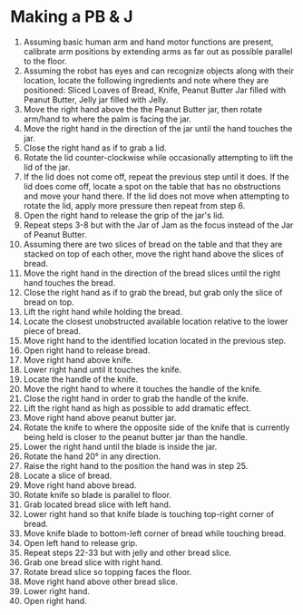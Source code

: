 # Making a PB & J #

1. Assuming basic human arm and hand motor functions are present, calibrate arm positions by extending arms as far out as possible parallel to the floor.
2. Assuming the robot has eyes and can recognize objects along with their location, locate the following ingredients and note where they are positioned: Sliced Loaves of Bread, Knife, Peanut Butter Jar filled with Peanut Butter, Jelly jar filled with Jelly.
3. Move the right hand above the the Peanut Butter jar, then rotate arm/hand to where the palm is facing the jar.
4. Move the right hand in the direction of the jar until the hand touches the jar.
5. Close the right hand as if to grab a lid.
6. Rotate the lid counter-clockwise while occasionally attempting to lift the lid of the jar.
7. If the lid does not come off, repeat the previous step until it does. If the lid does come off, locate a spot on the table that has no obstructions and move your hand there. If the lid does not move when attempting to rotate the lid, apply more pressure then repeat from step 6.
8. Open the right hand to release the grip of the jar's lid.
9. Repeat steps 3-8 but with the Jar of Jam as the focus instead of the Jar of Peanut Butter.
10. Assuming there are two slices of bread on the table and that they are stacked on top of each other, move the right hand above the slices of bread.
11. Move the right hand in the direction of the bread slices until the right hand touches the bread.
12. Close the right hand as if to grab the bread, but grab only the slice of bread on top.
13. Lift the right hand while holding the bread.
14. Locate the closest unobstructed available location relative to the lower piece of bread.
15. Move right hand to the identified location located in the previous step.
16. Open right hand to release bread.
17. Move right hand above knife.
18. Lower right hand until it touches the knife.
19. Locate the handle of the knife.
20. Move the right hand to where it touches the handle of the knife.
21. Close the right hand in order to grab the handle of the knife.
22. Lift the right hand as high as possible to add dramatic effect.
23. Move right hand above peanut butter jar.
24. Rotate the knife to where the opposite side of the knife that is currently being held is closer to the peanut butter jar than the handle.
25. Lower the right hand until the blade is inside the jar.
26. Rotate the hand 20° in any direction.
27. Raise the right hand to the position the hand was in step 25.
28. Locate a slice of bread.
29. Move right hand above bread.
30. Rotate knife so blade is parallel to floor.
31. Grab located bread slice with left hand.
32. Lower right hand so that knife blade is touching top-right corner of bread.
33. Move knife blade to bottom-left corner of bread while touching bread.
34. Open left hand to release grip.
35. Repeat steps 22-33 but with jelly and other bread slice.
36. Grab one bread slice with right hand.
37. Rotate bread slice so topping faces the floor.
38. Move right hand above other bread slice.
39. Lower right hand.
40. Open right hand.
